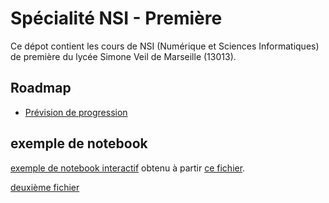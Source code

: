 # Spécialité NSI - Première

Ce dépot contient les cours de NSI (Numérique et Sciences Informatiques) de première du lycée Simone Veil de Marseille (13013).

## Roadmap

* [Prévision de progression]()



## exemple de notebook

<a href="https://notebook.basthon.fr/?from=https://raw.githubusercontent.com/padilla-nsi/1nsi/main/sandbox/essais.ipynb" target="_blank"> exemple de notebook interactif</a> obtenu à partir <a href="test/essais.ipynb">ce fichier</a>.

[deuxième fichier](https://notebook.basthon.fr/?from=https://raw.githubusercontent.com/padilla-nsi/1nsi/main/sandbox/NSI_0_Introduction_aux_notebooks.ipynb)